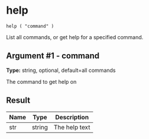 # help

`help ( "command" )`

List all commands, or get help for a specified command.

## Argument #1 - command

**Type:** string, optional, default=all commands

The command to get help on

## Result

| Name | Type   | Description   |
| ---- | ------ | ------------- |
| str  | string | The help text |
